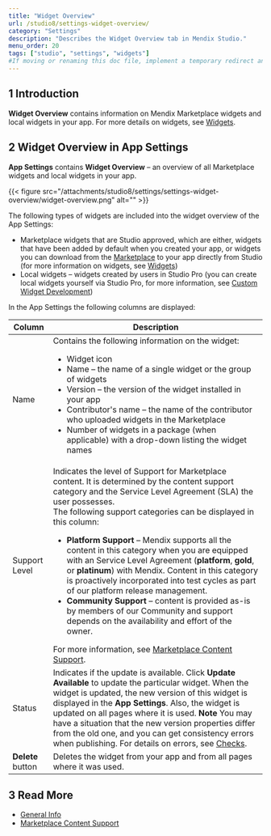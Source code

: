 ```yaml
---
title: "Widget Overview"
url: /studio8/settings-widget-overview/
category: "Settings"
description: "Describes the Widget Overview tab in Mendix Studio."
menu_order: 20
tags: ["studio", "settings", "widgets"]
#If moving or renaming this doc file, implement a temporary redirect and let the respective team know they should update the URL in the product. See Mapping to Products for more details.
---
```


## 1 Introduction

**Widget Overview** contains information on Mendix Marketplace widgets and local widgets in your app. For more details on widgets, see [Widgets](/studio8/page-editor-widgets/).

## 2 Widget Overview in App Settings

**App Settings** contains **Widget Overview** – an overview of all Marketplace widgets and local widgets in your app.

{{< figure src="/attachments/studio8/settings/settings-widget-overview/widget-overview.png" alt="" >}}

The following types of widgets are included into the widget overview of the App Settings:

* Marketplace widgets that are Studio approved, which are either, widgets that have been added by default when you created your app, or widgets you can download from the [Marketplace](/appstore/) to your app directly from Studio (for more information on widgets, see [Widgets](/studio8/page-editor-widgets/))
* Local widgets – widgets created by users in Studio Pro (you can create local widgets yourself via Studio Pro, for more information, see [Custom Widget Development](/howto8/extensibility/widget-development/))

In the App Settings the following columns are displayed:

| Column            | Description                                                  |
| ----------------- | ------------------------------------------------------------ |
| Name              | Contains the following information on the widget: <ul><li>Widget icon</li><li> Name – the name of a single widget or the group of widgets</li><li>Version – the version of the widget installed in your app <li>Contributor's name – the name of the contributor who uploaded widgets in the Marketplace</li><li>Number of widgets in a package (when applicable) with a drop-down listing the widget names</li> |
| Support Level     | Indicates the level of Support for Marketplace content. It is determined by the content support category and the Service Level Agreement (SLA) the user possesses.<br />The following support categories can be displayed in this column: <ul><li>**Platform Support** – Mendix supports all the content in this category when you are equipped with an Service Level Agreement (**platform**, **gold**, or **platinum**) with Mendix. Content in this category is proactively incorporated into test cycles as part of our platform release management. </li><li>**Community Support** – content is provided as-is by members of our Community and support depends on the availability and effort of the owner. </li></ul> For more information, see [Marketplace Content Support](/appstore/general/app-store-content-support/). |
| Status            | Indicates if the update is available. Click **Update Available** to update the particular widget. When the widget is updated, the new version of this widget is displayed in the **App Settings**. Also, the widget is updated on all pages where it is used. **Note** You may have a situation that the new version properties differ from the old one, and you can get consistency errors when publishing. For details on errors, see [Checks](/studio8/checks/). |
| **Delete** button | Deletes the widget from your app and from all pages where it was used. |

## 3 Read More

* [General Info](/studio8/general/)
* [Marketplace Content Support](/appstore/general/app-store-content-support/)
